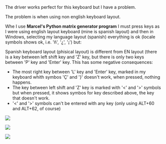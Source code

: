 The driver works perfect for this keyboard but I have a problem.

The problem is when using non english keyboard layout.

Whe I use **Marcel's Python matrix generator program** I must press keys as I were using english layout keyboard (mine is spanish layout) and then in Windows, selecting my language layout (spanish) everything is ok (locale symbols shows ok, i.e. 'ñ', '¿', '¡') but:

Spanish keyboard layout (phisical layout) is different from EN layout (there is a key between left shift key and 'Z' key, but there is only two keys between 'P' key and 'Enter' key.
This has some negative consequences:
- The most right key between 'L' key and 'Enter' key, marked in my keyboard whith symbos 'Ç' and '}' doesn't work, when pressed, nothing happens.
- The key between left shift and 'Z' key is marked with '<' and '>' symbols but when pressed, it shows symbos for key described above, the key that doesn't work.
- '<' and '>' symbols can't be entered with any key (only using ALT+60 and ALT+62, of course)

[![](https://github.com/NitemareReal/USB_Laptop_Keyboard_Controller/blob/master/Example_Keyboards/Lenovo_G550/IMG_20220803_155138292_2.jpg)](https://github.com/NitemareReal/USB_Laptop_Keyboard_Controller/blob/master/Example_Keyboards/Lenovo_G550/IMG_20220803_155138292_2.jpg)

[![](https://github.com/NitemareReal/USB_Laptop_Keyboard_Controller/blob/master/Example_Keyboards/Lenovo_G550/IMG_20220803_155037375_2.jpg)](https://github.com/NitemareReal/USB_Laptop_Keyboard_Controller/blob/master/Example_Keyboards/Lenovo_G550/IMG_20220803_155037375_2.jpg)

[![](https://github.com/NitemareReal/USB_Laptop_Keyboard_Controller/blob/master/Example_Keyboards/Lenovo_G550/IMG_20220803_155308305_HDR_2.jpg)](https://github.com/NitemareReal/USB_Laptop_Keyboard_Controller/blob/master/Example_Keyboards/Lenovo_G550/IMG_20220803_155308305_HDR_2.jpg)
